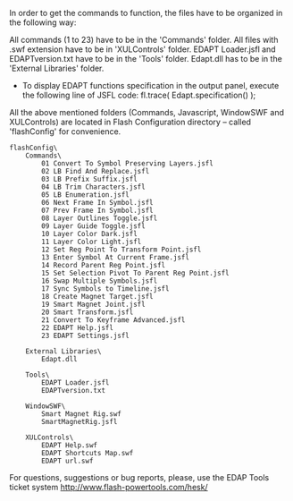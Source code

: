 In order to get the commands to function, the files have to be organized in the following way:

All commands (1 to 23) have to be in the 'Commands' folder.
All files with .swf extension have to be in 'XULControls' folder.
EDAPT Loader.jsfl and EDAPTversion.txt have to be in the 'Tools' folder.
Edapt.dll has to be in the 'External Libraries' folder.

* To display EDAPT functions specification in the output panel, execute the following line of JSFL code:
  fl.trace( Edapt.specification() );

All the above mentioned folders (Commands, Javascript, WindowSWF and XULControls) are located in Flash Configuration directory – called 'flashConfig' for convenience.
```
flashConfig\
	Commands\
		01 Convert To Symbol Preserving Layers.jsfl
		02 LB Find And Replace.jsfl
		03 LB Prefix Suffix.jsfl
		04 LB Trim Characters.jsfl
		05 LB Enumeration.jsfl
		06 Next Frame In Symbol.jsfl
		07 Prev Frame In Symbol.jsfl
		08 Layer Outlines Toggle.jsfl
		09 Layer Guide Toggle.jsfl
		10 Layer Color Dark.jsfl
		11 Layer Color Light.jsfl
		12 Set Reg Point To Transform Point.jsfl
		13 Enter Symbol At Current Frame.jsfl
		14 Record Parent Reg Point.jsfl
		15 Set Selection Pivot To Parent Reg Point.jsfl
		16 Swap Multiple Symbols.jsfl
		17 Sync Symbols to Timeline.jsfl
		18 Create Magnet Target.jsfl
		19 Smart Magnet Joint.jsfl
		20 Smart Transform.jsfl
		21 Convert To Keyframe Advanced.jsfl
		22 EDAPT Help.jsfl
		23 EDAPT Settings.jsfl

	External Libraries\
		Edapt.dll
	
	Tools\
		EDAPT Loader.jsfl
		EDAPTversion.txt
		
	WindowSWF\
		Smart Magnet Rig.swf
		SmartMagnetRig.jsfl
		
	XULControls\
		EDAPT Help.swf
		EDAPT Shortcuts Map.swf
		EDAPT url.swf
```
For questions, suggestions or bug reports, please, use the EDAP Tools ticket system
http://www.flash-powertools.com/hesk/
